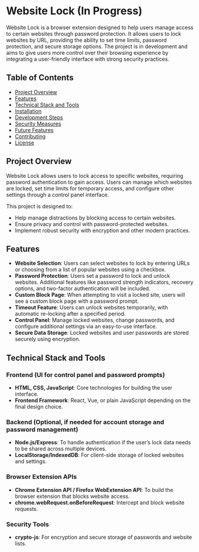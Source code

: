# Website Lock (In Progress)

Website Lock is a browser extension designed to help users manage access to certain websites through password protection. It allows users to lock websites by URL, providing the ability to set time limits, password protection, and secure storage options. The project is in development and aims to give users more control over their browsing experience by integrating a user-friendly interface with strong security practices.

## Table of Contents
- [Project Overview](#project-overview)
- [Features](#features)
- [Technical Stack and Tools](#technical-stack-and-tools)
- [Installation](#installation)
- [Development Steps](#development-steps)
- [Security Measures](#security-measures)
- [Future Features](#future-features)
- [Contributing](#contributing)
- [License](#license)

## Project Overview

Website Lock allows users to lock access to specific websites, requiring password authentication to gain access. Users can manage which websites are locked, set time limits for temporary access, and configure other settings through a control panel interface. 

This project is designed to:
- Help manage distractions by blocking access to certain websites.
- Ensure privacy and control with password-protected websites.
- Implement robust security with encryption and other modern practices.

## Features

- **Website Selection**: Users can select websites to lock by entering URLs or choosing from a list of popular websites using a checkbox.
- **Password Protection**: Users set a password to lock and unlock websites. Additional features like password strength indicators, recovery options, and two-factor authentication will be included.
- **Custom Block Page**: When attempting to visit a locked site, users will see a custom block page with a password prompt.
- **Timeout Feature**: Users can unlock websites temporarily, with automatic re-locking after a specified period.
- **Control Panel**: Manage locked websites, change passwords, and configure additional settings via an easy-to-use interface.
- **Secure Data Storage**: Locked websites and user passwords are stored securely using encryption.

## Technical Stack and Tools

### Frontend (UI for control panel and password prompts)
- **HTML, CSS, JavaScript**: Core technologies for building the user interface.
- **Frontend Framework**: React, Vue, or plain JavaScript depending on the final design choice.

### Backend (Optional, if needed for account storage and password management)
- **Node.js/Express**: To handle authentication if the user’s lock data needs to be shared across multiple devices.
- **LocalStorage/IndexedDB**: For client-side storage of locked websites and settings.

### Browser Extension APIs
- **Chrome Extension API / Firefox WebExtension API**: To build the browser extension that blocks website access.
- **chrome.webRequest.onBeforeRequest**: Intercept and block website requests.

### Security Tools
- **crypto-js**: For encryption and secure storage of passwords and website lists.
